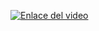 
[![Enlace del video](https://img.youtube.com/vi/configuroweb/0.jpg)](https://www.youtube.com/watch?v=8KlNeKgLQg0)
